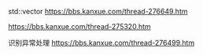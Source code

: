  std::vector https://bbs.kanxue.com/thread-276649.htm

https://bbs.kanxue.com/thread-275320.htm

识别异常处理 https://bbs.kanxue.com/thread-276499.htm